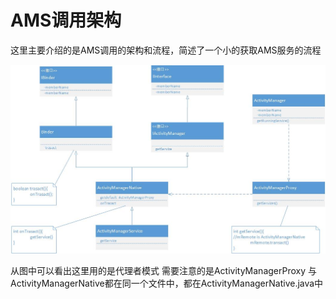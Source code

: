 # AMS调用架构

这里主要介绍的是AMS调用的架构和流程，简述了一个小的获取AMS服务的流程

![ams -](AMS调用结构.jpg)

从图中可以看出这里用的是代理者模式
需要注意的是ActivityManagerProxy 与 ActivityManagerNative都在同一个文件中，都在ActivityManagerNative.java中